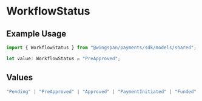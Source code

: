 # WorkflowStatus

## Example Usage

```typescript
import { WorkflowStatus } from "@wingspan/payments/sdk/models/shared";

let value: WorkflowStatus = "PreApproved";
```

## Values

```typescript
"Pending" | "PreApproved" | "Approved" | "PaymentInitiated" | "Funded" | "Declined"
```